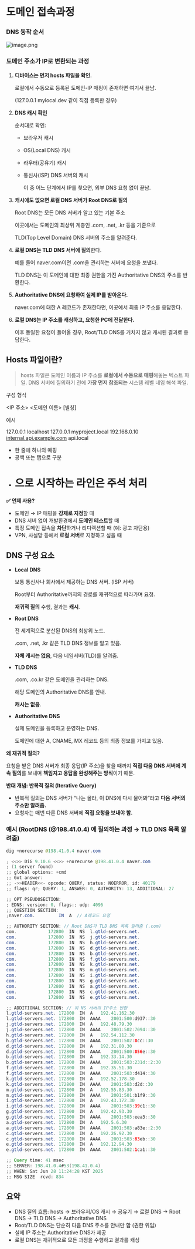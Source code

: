 # 도메인 접속과정

### DNS 동작 순서

![image.png](%E1%84%83%E1%85%A9%E1%84%86%E1%85%A6%E1%84%8B%E1%85%B5%E1%86%AB%20%E1%84%8C%E1%85%A5%E1%86%B8%E1%84%89%E1%85%A9%E1%86%A8%E1%84%80%E1%85%AA%E1%84%8C%E1%85%A5%E1%86%BC%2021f1dbe393be80a49d26f3299dd33859/image.png)

### **도메인 주소가 IP로 변환되는 과정**

1. **디바이스는 먼저 hosts 파일을 확인**.
    
    로컬에서 수동으로 등록된 도메인-IP 매핑이 존재하면 여기서 끝남.
    
    (127.0.0.1 mylocal.dev 같이 직접 등록한 경우)
    
2. **DNS 캐시 확인**
    
    순서대로 확인:
    
    - 브라우저 캐시
    - OS(Local DNS) 캐시
    - 라우터(공유기) 캐시
    - 통신사(ISP) DNS 서버의 캐시
        
        이 중 어느 단계에서 IP를 찾으면, 외부 DNS 요청 없이 끝남.
        
3. **캐시에도 없으면 로컬 DNS 서버가 Root DNS로 질의**
    
    Root DNS는 모든 DNS 서버가 알고 있는 기본 주소
    
    이곳에서는 도메인의 최상위 계층인 .com, .net, .kr 등을 기준으로
    
    TLD(Top Level Domain) DNS 서버의 주소를 알려준다.
    
4. **로컬 DNS는 TLD DNS 서버에 질의**한다.
    
    예를 들어 naver.com이면 .com을 관리하는 서버에 요청을 보낸다.
    
    TLD DNS는 이 도메인에 대한 최종 권한을 가진 Authoritative DNS의 주소를 반환한다.
    
5. **Authoritative DNS에 요청하여 실제 IP를 받아온다.**
    
    naver.com에 대한 A 레코드가 존재한다면, 이곳에서 최종 IP 주소를 응답한다.
    
6. **로컬 DNS는 IP 주소를 캐싱하고, 요청한 PC에 전달한다.**
    
    이후 동일한 요청이 들어올 경우, Root/TLD DNS를 거치지 않고 캐시된 결과로 응답한다.
    

## Hosts 파일이란?

> hosts 파일은 도메인 이름과 IP 주소를 **로컬에서 수동으로 매핑**해놓는 텍스트 파일.
DNS 서버에 질의하기 전에 **가장 먼저 참조되는** 시스템 레벨 네임 해석 파일.
> 

구성 형식 

<IP 주소>    <도메인 이름>    [별칭]

예시 

127.0.0.1       localhost
127.0.0.1       myproject.local
192.168.0.10    [internal.api.example.com](http://internal.api.example.com/) api.local

- 한 줄에 하나의 매핑
- 공백 또는 탭으로 구분
- # 으로 시작하는 라인은 주석 처리

**✅ 언제 사용?**

- 도메인 → IP 매핑을 **강제로 지정**할 때
- DNS 서버 없이 개발환경에서 **도메인 테스트**할 때
- 특정 도메인 접속을 **차단**하거나 리디렉션할 때 (예: 광고 차단용)
- VPN, 사설망 등에서 **로컬 서버**로 지정하고 싶을 때

## **DNS 구성 요소**

- **Local DNS**
    
    보통 통신사나 회사에서 제공하는 DNS 서버. (ISP 서버)
    
    Root부터 Authoritative까지의 경로를 재귀적으로 따라가며 요청.
    
    **재귀적 질의** 수행, 결과는 **캐시**.
    
- **Root DNS**
    
    전 세계적으로 분산된 DNS의 최상위 노드.
    
    .com, .net, .kr 같은 TLD DNS 정보를 알고 있음.
    
    **자체 캐시는 없음**, 다음 네임서버(TLD)를 알려줌.
    
- **TLD DNS**
    
    .com, .co.kr 같은 도메인을 관리하는 DNS.
    
    해당 도메인의 Authoritative DNS를 안내.
    
    **캐시는 없음**.
    
- **Authoritative DNS**
    
    실제 도메인을 등록하고 운영하는 DNS.
    
    도메인에 대한 A, CNAME, MX 레코드 등의 최종 정보를 가지고 있음.
    

**왜 재귀적 질의?**

요청을 받은 DNS 서버가 최종 응답(IP 주소)을 찾을 때까지 **직접 다음 DNS 서버에 계속 질의**를 보내며 **책임지고 응답을 완성해주는 방식**이기 때문.

**반대 개념: 반복적 질의 (Iterative Query)**

- 반복적 질의는 DNS 서버가 “나는 몰라, 이 DNS에 다시 물어봐”라고 **다음 서버의 주소만 알려줌.**
- 요청자는 매번 다른 DNS 서버에 **직접 요청을 보내야 함.**

### 예시 (RootDNS (@198.41.0.4) 에 질의하는 과정 → TLD DNS 목록 알려줌)

```java
dig +norecurse @198.41.0.4 naver.com

; <<>> DiG 9.10.6 <<>> +norecurse @198.41.0.4 naver.com
; (1 server found)
;; global options: +cmd
;; Got answer:
;; ->>HEADER<<- opcode: QUERY, status: NOERROR, id: 40179
;; flags: qr; QUERY: 1, ANSWER: 0, AUTHORITY: 13, ADDITIONAL: 27

;; OPT PSEUDOSECTION:
; EDNS: version: 0, flags:; udp: 4096
;; QUESTION SECTION:
;naver.com.			IN	A  // A레코드 요청

;; AUTHORITY SECTION: // Root DNS가 TLD DNS 목록 알려줌 (.com)
com.			172800	IN	NS	l.gtld-servers.net.
com.			172800	IN	NS	j.gtld-servers.net.
com.			172800	IN	NS	h.gtld-servers.net.
com.			172800	IN	NS	d.gtld-servers.net.
com.			172800	IN	NS	b.gtld-servers.net.
com.			172800	IN	NS	f.gtld-servers.net.
com.			172800	IN	NS	k.gtld-servers.net.
com.			172800	IN	NS	m.gtld-servers.net.
com.			172800	IN	NS	i.gtld-servers.net.
com.			172800	IN	NS	g.gtld-servers.net.
com.			172800	IN	NS	a.gtld-servers.net.
com.			172800	IN	NS	c.gtld-servers.net.
com.			172800	IN	NS	e.gtld-servers.net.

;; ADDITIONAL SECTION: // 위 NS 서버의 IP주소 반환
l.gtld-servers.net.	172800	IN	A	192.41.162.30
l.gtld-servers.net.	172800	IN	AAAA	2001:500:d937::30
j.gtld-servers.net.	172800	IN	A	192.48.79.30
j.gtld-servers.net.	172800	IN	AAAA	2001:502:7094::30
h.gtld-servers.net.	172800	IN	A	192.54.112.30
h.gtld-servers.net.	172800	IN	AAAA	2001:502:8cc::30
d.gtld-servers.net.	172800	IN	A	192.31.80.30
d.gtld-servers.net.	172800	IN	AAAA	2001:500:856e::30
b.gtld-servers.net.	172800	IN	A	192.33.14.30
b.gtld-servers.net.	172800	IN	AAAA	2001:503:231d::2:30
f.gtld-servers.net.	172800	IN	A	192.35.51.30
f.gtld-servers.net.	172800	IN	AAAA	2001:503:d414::30
k.gtld-servers.net.	172800	IN	A	192.52.178.30
k.gtld-servers.net.	172800	IN	AAAA	2001:503:d2d::30
m.gtld-servers.net.	172800	IN	A	192.55.83.30
m.gtld-servers.net.	172800	IN	AAAA	2001:501:b1f9::30
i.gtld-servers.net.	172800	IN	A	192.43.172.30
i.gtld-servers.net.	172800	IN	AAAA	2001:503:39c1::30
g.gtld-servers.net.	172800	IN	A	192.42.93.30
g.gtld-servers.net.	172800	IN	AAAA	2001:503:eea3::30
a.gtld-servers.net.	172800	IN	A	192.5.6.30
a.gtld-servers.net.	172800	IN	AAAA	2001:503:a83e::2:30
c.gtld-servers.net.	172800	IN	A	192.26.92.30
c.gtld-servers.net.	172800	IN	AAAA	2001:503:83eb::30
e.gtld-servers.net.	172800	IN	A	192.12.94.30
e.gtld-servers.net.	172800	IN	AAAA	2001:502:1ca1::30

;; Query time: 41 msec
;; SERVER: 198.41.0.4#53(198.41.0.4)
;; WHEN: Sat Jun 28 11:24:28 KST 2025
;; MSG SIZE  rcvd: 834
```

## **요약**

- DNS 질의 흐름: hosts → 브라우저/OS 캐시 → 공유기 → 로컬 DNS → Root DNS → TLD DNS → Authoritative DNS
- Root/TLD DNS는 단순히 다음 DNS 주소를 안내만 함 (권한 위임)
- 실제 IP 주소는 Authoritative DNS가 제공
- 로컬 DNS는 재귀적으로 모든 과정을 수행하고 결과를 캐싱